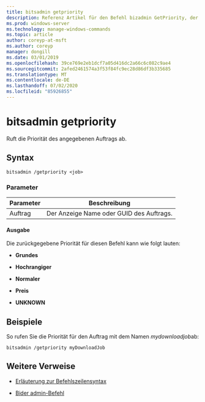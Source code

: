 ```yaml
---
title: bitsadmin getpriority
description: Referenz Artikel für den Befehl bizadmin GetPriority, der die Priorität des angegebenen Auftrags abruft.
ms.prod: windows-server
ms.technology: manage-windows-commands
ms.topic: article
author: coreyp-at-msft
ms.author: coreyp
manager: dongill
ms.date: 03/01/2019
ms.openlocfilehash: 39ce769e2eb1dcf7a05d416dc2a66c6c082c9ae4
ms.sourcegitcommit: 2afed2461574a3f53f84fc9ec28d86df3b335685
ms.translationtype: MT
ms.contentlocale: de-DE
ms.lasthandoff: 07/02/2020
ms.locfileid: "85926855"
---
```

# <a name="bitsadmin-getpriority"></a>bitsadmin getpriority

Ruft die Priorität des angegebenen Auftrags ab.

## <a name="syntax"></a>Syntax

```
bitsadmin /getpriority <job>
```

### <a name="parameters"></a>Parameter

| Parameter | Beschreibung |
| -------------- | -------------- |
| Auftrag | Der Anzeige Name oder GUID des Auftrags. |

#### <a name="output"></a>Ausgabe

Die zurückgegebene Priorität für diesen Befehl kann wie folgt lauten:

- **Grundes**

- **Hochrangiger**

- **Normaler**

- **Preis**

- **UNKNOWN**

## <a name="examples"></a>Beispiele

So rufen Sie die Priorität für den Auftrag mit dem Namen *mydownloadjob*ab:

```
bitsadmin /getpriority myDownloadJob
```

## <a name="additional-references"></a>Weitere Verweise

- [Erläuterung zur Befehlszeilensyntax](command-line-syntax-key.md)

- [Bider admin-Befehl](bitsadmin.md)
